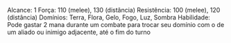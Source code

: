 Alcance: 1
Força: 110 (melee), 130 (distância)
Resistência: 100 (melee), 120 (distância)
Domínios: Terra, Flora, Gelo, Fogo, Luz, Sombra
Habilidade: Pode gastar 2 mana durante um combate para trocar seu domínio com o de um aliado ou inimigo adjacente, até o fim do turno